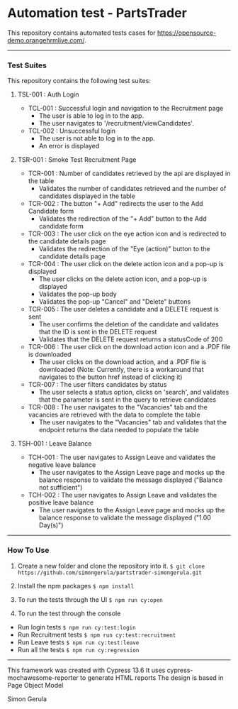 # Automation test - PartsTrader
This repository contains automated tests cases for https://opensource-demo.orangehrmlive.com/.

---

### Test Suites

This repository contains the following test suites:

1. TSL-001 : Auth Login
    - TCL-001 : Successful login and navigation to the Recruitment page
      - The user is able to log in to the app.
      - The user navigates to '/recruitment/viewCandidates'.
    - TCL-002 : Unsuccessful login
      - The user is not able to log in to the app.
      - An error is displayed

2. TSR-001 : Smoke Test Recruitment Page
    - TCR-001 : Number of candidates retrieved by the api are displayed in the table
      - Validates the number of candidates retrieved and the number of candidates displayed in the table
    - TCR-002 : The button "+ Add" redirects the user to the Add Candidate form
      - Validates the redirection of the "+ Add" button to the Add candidate form
    - TCR-003 : The user click on the eye action icon and is redirected to the candidate details page
      - Validates the redirection of the "Eye (action)" button to the candidate details page
    - TCR-004 : The user click on the delete action icon and a pop-up is displayed
      - The user clicks on the delete action icon, and a pop-up is displayed
      - Validates the pop-up body
      - Validates the pop-up "Cancel" and "Delete" buttons
    - TCR-005 : The user deletes a candidate and a DELETE request is sent
      - The user confirms the deletion of the candidate and validates that the ID is sent in the DELETE request
      - Validates that the DELETE request returns a statusCode of 200
    - TCR-006 : The user click on the download action icon and a .PDF file is downloaded
      - The user clicks on the download action, and a .PDF file is downloaded (Note: Currently, there is a workaround that navigates to the button href instead of clicking it)
    - TCR-007 : The user filters candidates by status
      - The user selects a status option, clicks on 'search', and validates that the parameter is sent in the query to retrieve candidates
    - TCR-008 : The user navigates to the "Vacancies" tab and the vacancies are retrieved with the data to complete the table
      - The user navigates to the "Vacancies" tab and validates that the endpoint returns the data needed to populate the table

3. TSH-001 : Leave Balance
    - TCH-001 : The user navigates to Assign Leave and validates the negative leave balance
      - The user navigates to the Assign Leave page and mocks up the balance response to validate the message displayed ("Balance not sufficient")
    - TCH-002 : The user navigates to Assign Leave and validates the positive leave balance
      - The user navigates to the Assign Leave page and mocks up the balance response to validate the message displayed ("1.00 Day(s)")

---

### How To Use

1. Create a new folder and clone the repository into it.
   `$ git clone https://github.com/simongerula/partstrader-simongerula.git`

2. Install the npm packages
   `$ npm install`

3. To run the tests through the UI
   `$ npm run cy:open`

4. To run the test through the console
  - Run login tests
   `$ npm run cy:test:login`
  - Run Recruitment tests
    `$ npm run cy:test:recruitment`
  - Run Leave tests
    `$ npm run cy:test:leave`
  - Run all the tests
    `$ npm run cy:regression`

---

This framework was created with Cypress 13.6
It uses cypress-mochawesome-reporter to generate HTML reports
The design is based in Page Object Model

Simon Gerula

